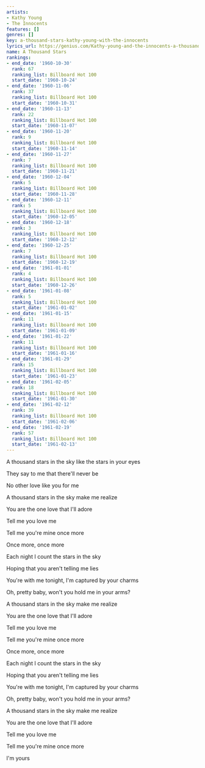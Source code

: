 ```yaml
---
artists:
- Kathy Young
- The Innocents
features: []
genres: []
key: a-thousand-stars-kathy-young-with-the-innocents
lyrics_url: https://genius.com/Kathy-young-and-the-innocents-a-thousand-stars-lyrics
name: A Thousand Stars
rankings:
- end_date: '1960-10-30'
  rank: 67
  ranking_list: Billboard Hot 100
  start_date: '1960-10-24'
- end_date: '1960-11-06'
  rank: 37
  ranking_list: Billboard Hot 100
  start_date: '1960-10-31'
- end_date: '1960-11-13'
  rank: 22
  ranking_list: Billboard Hot 100
  start_date: '1960-11-07'
- end_date: '1960-11-20'
  rank: 9
  ranking_list: Billboard Hot 100
  start_date: '1960-11-14'
- end_date: '1960-11-27'
  rank: 7
  ranking_list: Billboard Hot 100
  start_date: '1960-11-21'
- end_date: '1960-12-04'
  rank: 5
  ranking_list: Billboard Hot 100
  start_date: '1960-11-28'
- end_date: '1960-12-11'
  rank: 5
  ranking_list: Billboard Hot 100
  start_date: '1960-12-05'
- end_date: '1960-12-18'
  rank: 3
  ranking_list: Billboard Hot 100
  start_date: '1960-12-12'
- end_date: '1960-12-25'
  rank: 7
  ranking_list: Billboard Hot 100
  start_date: '1960-12-19'
- end_date: '1961-01-01'
  rank: 4
  ranking_list: Billboard Hot 100
  start_date: '1960-12-26'
- end_date: '1961-01-08'
  rank: 5
  ranking_list: Billboard Hot 100
  start_date: '1961-01-02'
- end_date: '1961-01-15'
  rank: 11
  ranking_list: Billboard Hot 100
  start_date: '1961-01-09'
- end_date: '1961-01-22'
  rank: 11
  ranking_list: Billboard Hot 100
  start_date: '1961-01-16'
- end_date: '1961-01-29'
  rank: 15
  ranking_list: Billboard Hot 100
  start_date: '1961-01-23'
- end_date: '1961-02-05'
  rank: 18
  ranking_list: Billboard Hot 100
  start_date: '1961-01-30'
- end_date: '1961-02-12'
  rank: 39
  ranking_list: Billboard Hot 100
  start_date: '1961-02-06'
- end_date: '1961-02-19'
  rank: 57
  ranking_list: Billboard Hot 100
  start_date: '1961-02-13'
---
```

A thousand stars in the sky like the stars in your eyes

They say to me that there'll never be

No other love like you for me

A thousand stars in the sky make me realize

You are the one love that I'll adore

Tell me you love me

Tell me you're mine once more

Once more, once more

Each night I count the stars in the sky

Hoping that you aren't telling me lies

You're with me tonight, I'm captured by your charms

Oh, pretty baby, won't you hold me in your arms?

A thousand stars in the sky make me realize

You are the one love that I'll adore

Tell me you love me

Tell me you're mine once more

Once more, once more

Each night I count the stars in the sky

Hoping that you aren't telling me lies

You're with me tonight, I'm captured by your charms

Oh, pretty baby, won't you hold me in your arms?

A thousand stars in the sky make me realize

You are the one love that I'll adore

Tell me you love me

Tell me you're mine once more

I'm yours
